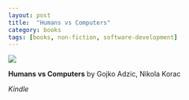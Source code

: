 ```yaml
---
layout: post
title:  "Humans vs Computers"
category: books
tags: [books, non-fiction, software-development]
---
```


<a target="_blank"  href="https://www.amazon.com/gp/product/0993088147/ref=as_li_tl?ie=UTF8&camp=1789&creative=9325&creativeASIN=0993088147&linkCode=as2&tag=42models-20&linkId=889aba86e8d603a4dce9cc931f0cad08"><img border="0" src="//ws-na.amazon-adsystem.com/widgets/q?_encoding=UTF8&MarketPlace=US&ASIN=0993088147&ServiceVersion=20070822&ID=AsinImage&WS=1&Format=_SL250_&tag=42models-20" ></a><img src="//ir-na.amazon-adsystem.com/e/ir?t=42models-20&l=am2&o=1&a=0993088147" width="1" height="1" border="0" alt="" style="border:none !important; margin:0px !important;" />

**Humans vs Computers** by Gojko Adzic, Nikola Korac

*Kindle*

